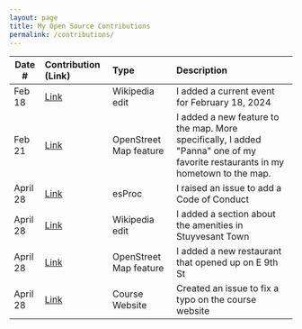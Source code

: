 ```yaml
---
layout: page
title: My Open Source Contributions
permalink: /contributions/
---
```


<!--
Type of the contribution should be "Wikipedia edit", "OpenStreet Map feature", "Documentation", "Course website", "Blog",
"Browser Add-on", etc.

The description should include a brief summary of what you did.

The link should bring us to a public page that shows your contribution. 

Replace the first row with your own contribution. 

-->





| Date #       | Contribution (Link)  | Type  | Description |
|---|:---|:---|:---|
| Feb 18   | [Link](https://en.wikipedia.org/w/index.php?title=Portal:Current_events/2024_February_18&action=submit)    | Wikipedia edit    |   I added a current event for February 18, 2024    |
|  Feb 21   |  [Link](https://www.openstreetmap.org/changeset/147743744#map=19/26.09721/-80.38150)    | OpenStreet Map feature    |   I added a new feature to the map. More specifically, I added "Panna" one of my favorite restaurants in my hometown to the map.    |
|  April 28   |  [Link](https://github.com/SPLWare/esProc/issues/51)   |  esProc   |  I raised an issue to add a Code of Conduct  |
| April 28   | [Link](https://en.wikipedia.org/w/index.php?title=Stuyvesant_Town%E2%80%93Peter_Cooper_Village&action=history)    | Wikipedia edit    |   I added a section about the amenities in Stuyvesant Town    |
|  April 28   |  [Link](https://www.openstreetmap.org/changeset/150642803)    | OpenStreet Map feature    |   I added a new restaurant that opened up on E 9th St    |
|  April 28   |  [Link](https://github.com/joannakl/ossd/issues/128)    | Course Website    |   Created an issue to fix a typo on the course website    |
